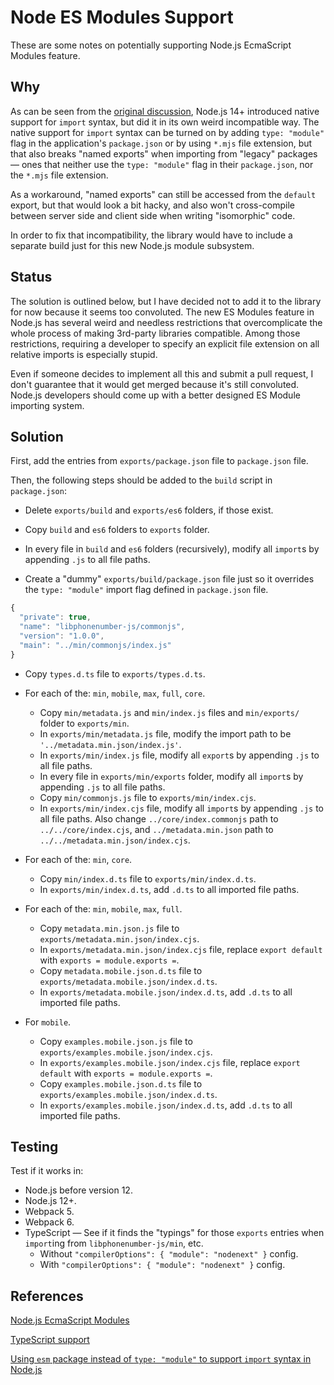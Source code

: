 # Node ES Modules Support

These are some notes on potentially supporting Node.js EcmaScript Modules feature.

## Why

As can be seen from the [original discussion](https://gitlab.com/catamphetamine/libphonenumber-js/-/issues/42), Node.js 14+ introduced native support for `import` syntax, but did it in its own weird incompatible way. The native support for `import` syntax can be turned on by adding `type: "module"` flag in the application's `package.json` or by using `*.mjs` file extension, but that also breaks "named exports" when importing from "legacy" packages — ones that neither use the `type: "module"` flag in their `package.json`, nor the `*.mjs` file extension.

As a workaround, "named exports" can still be accessed from the `default` export, but that would look a bit hacky, and also won't cross-compile between server side and client side when writing "isomorphic" code.

In order to fix that incompatibility, the library would have to include a separate build just for this new Node.js module subsystem.

## Status

The solution is outlined below, but I have decided not to add it to the library for now because it seems too convoluted. The new ES Modules feature in Node.js has several weird and needless restrictions that overcomplicate the whole process of making 3rd-party libraries compatible. Among those restrictions, requiring a developer to specify an explicit file extension on all relative imports is especially stupid.

Even if someone decides to implement all this and submit a pull request, I don't guarantee that it would get merged because it's still convoluted. Node.js developers should come up with a better designed ES Module importing system.

## Solution

First, add the entries from `exports/package.json` file to `package.json` file.

Then, the following steps should be added to the `build` script in `package.json`:

* Delete `exports/build` and `exports/es6` folders, if those exist.

* Copy `build` and `es6` folders to `exports` folder.

* In every file in `build` and `es6` folders (recursively), modify all `import`s by appending `.js` to all file paths.

* Create a "dummy" `exports/build/package.json` file just so it overrides the `type: "module"` import flag defined in `package.json` file.

```js
{
  "private": true,
  "name": "libphonenumber-js/commonjs",
  "version": "1.0.0",
  "main": "../min/commonjs/index.js"
}
```

* Copy `types.d.ts` file to `exports/types.d.ts`.

* For each of the: `min`, `mobile`, `max`, `full`, `core`.

  * Copy `min/metadata.js` and `min/index.js` files and `min/exports/` folder to `exports/min`.
  * In `exports/min/metadata.js` file, modify the import path to be `'../metadata.min.json/index.js'`.
  * In `exports/min/index.js` file, modify all `export`s by appending `.js` to all file paths.
  * In every file in `exports/min/exports` folder, modify all `import`s by appending `.js` to all file paths.
  * Copy `min/commonjs.js` file to `exports/min/index.cjs`.
  * In `exports/min/index.cjs` file, modify all `import`s by appending `.js` to all file paths. Also change `../core/index.commonjs` path to `../../core/index.cjs`, and `../metadata.min.json` path to `../../metadata.min.json/index.cjs`.

* For each of the: `min`, `core`.

  * Copy `min/index.d.ts` file to `exports/min/index.d.ts`.
  * In `exports/min/index.d.ts`, add `.d.ts` to all imported file paths.

* For each of the: `min`, `mobile`, `max`, `full`.

  * Copy `metadata.min.json.js` file to `exports/metadata.min.json/index.cjs`.
  * In `exports/metadata.min.json/index.cjs` file, replace `export default` with `exports = module.exports =`.
  * Copy `metadata.mobile.json.d.ts` file to `exports/metadata.mobile.json/index.d.ts`.
  * In `exports/metadata.mobile.json/index.d.ts`, add `.d.ts` to all imported file paths.

* For `mobile`.

  * Copy `examples.mobile.json.js` file to `exports/examples.mobile.json/index.cjs`.
  * In `exports/examples.mobile.json/index.cjs` file, replace `export default` with `exports = module.exports =`.
  * Copy `examples.mobile.json.d.ts` file to `exports/examples.mobile.json/index.d.ts`.
  * In `exports/examples.mobile.json/index.d.ts`, add `.d.ts` to all imported file paths.

## Testing

Test if it works in:

* Node.js before version 12.
* Node.js 12+.
* Webpack 5.
* Webpack 6.
* TypeScript — See if it finds the "typings" for those `exports` entries when `import`ing from `libphonenumber-js/min`, etc.
  * Without `"compilerOptions": { "module": "nodenext" }` config.
  * With `"compilerOptions": { "module": "nodenext" }` config.

## References

[Node.js EcmaScript Modules](https://nodejs.org/api/packages.html)

[TypeScript support](https://www.typescriptlang.org/docs/handbook/esm-node.html)

[Using `esm` package instead of `type: "module"` to support `import` syntax in Node.js](https://www.npmjs.com/package/esm)